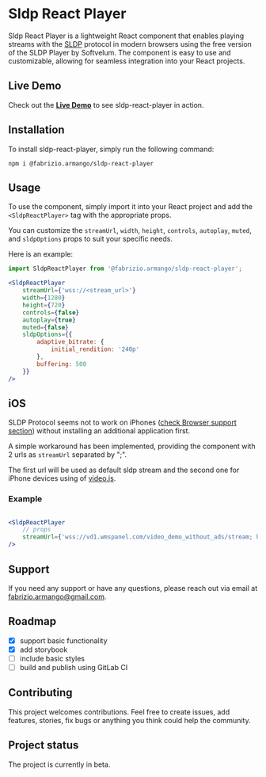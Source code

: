 # Sldp React Player

Sldp React Player is a lightweight React component that enables playing streams with the [SLDP](https://softvelum.com/sldp) protocol in modern browsers using the free version of the SLDP Player by Softvelum. The component is easy to use and customizable, allowing for seamless integration into your React projects.

## Live Demo
Check out the [**Live Demo**](https://fabrizio.armango.gitlab.io/sldp-react-player) to see sldp-react-player in action.

## Installation
To install sldp-react-player, simply run the following command:

```
npm i @fabrizio.armango/sldp-react-player
```

## Usage 
To use the component, simply import it into your React project and add the `<SldpReactPlayer>` tag with the appropriate props.

You can customize the `streamUrl`, `width`, `height`, `controls`, `autoplay`, `muted`, and `sldpOptions` props to suit your specific needs.

Here is an example:


``` jsx
import SldpReactPlayer from '@fabrizio.armango/sldp-react-player';

<SldpReactPlayer 
    streamUrl={'wss://<stream_url>'}
    width={1280}
    height={720}
    controls={false}
    autoplay={true}
    muted={false}
    sldpOptions={{
        adaptive_bitrate: {
            initial_rendition: '240p'
        },
        buffering: 500
    }}  
/>
```

## iOS
SLDP Protocol seems not to work on iPhones ([check Browser support section](https://softvelum.com/player/web/)) without installing an additional application first.

A simple workaround has been implemented, providing the component with 2 urls as `streamUrl` separated by ";".

The first url will be used as default sldp stream and the second one for iPhone devices using of [video.js](https://github.com/videojs/video.js).

### Example
``` jsx

<SldpReactPlayer 
    // props
    streamUrl={'wss://vd1.wmspanel.com/video_demo_without_ads/stream; https://test-streams.mux.dev/x36xhzz/x36xhzz.m3u8'}
/>

```

## Support
If you need any support or have any questions, please reach out via email at fabrizio.armango@gmail.com.

## Roadmap
- [x] support basic functionality
- [x] add storybook
- [ ] include basic styles
- [ ] build and publish using GitLab CI

## Contributing
This project welcomes contributions. Feel free to create issues, add features, stories, fix bugs or anything you think could help the community.

## Project status
The project is currently in beta. 